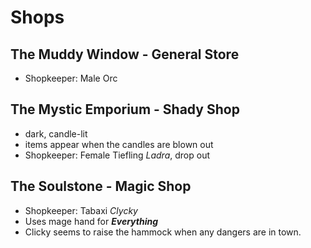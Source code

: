 # Shops
## The Muddy Window - General Store
* Shopkeeper: Male Orc


## The Mystic Emporium - Shady Shop
* dark, candle-lit
* items appear when the candles are blown out
* Shopkeeper: Female Tiefling *Ladra*, drop out


## The Soulstone - Magic Shop
* Shopkeeper: Tabaxi *Clycky*
* Uses mage hand for ***Everything***
* Clicky seems to raise the hammock when any dangers are in town.


